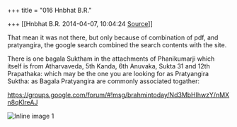 +++
title = "016 Hnbhat B.R."

+++
[[Hnbhat B.R.	2014-04-07, 10:04:24 [Source](https://groups.google.com/g/samskrita/c/oZuA18X4ScM)]]



That mean it was not there, but only because of combination of pdf, and pratyangira, the google search combined the search contents with the site.

  
  

There is one bagala Suktham in the attachments of Phanikumarji which itself is from Atharvaveda, 5th Kanda, 6th Anuvaka, Sukta 31 and 12th Prapathaka: which may be the one you are looking for as Pratyangira Suktha: as Bagala Pratyangira are commonly associated togather:

  

<https://groups.google.com/forum/#!msg/brahmintoday/Nd3MbHlhwzY/nMXn8qKlreAJ>  

  

![Inline image 1](https://groups.google.com/group/samskrita/attach/e94c74de6e2fd3d5/image.png?part=0.1&view=1)  

  

  

  



  

